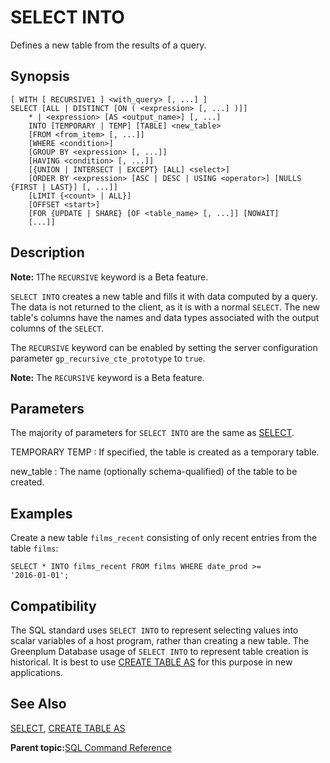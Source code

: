 # SELECT INTO 

Defines a new table from the results of a query.

## Synopsis 

``` {#sql_command_synopsis}
[ WITH [ RECURSIVE1 ] <with_query> [, ...] ]
SELECT [ALL | DISTINCT [ON ( <expression> [, ...] )]]
    * | <expression> [AS <output_name>] [, ...]
    INTO [TEMPORARY | TEMP] [TABLE] <new_table>
    [FROM <from_item> [, ...]]
    [WHERE <condition>]
    [GROUP BY <expression> [, ...]]
    [HAVING <condition> [, ...]]
    [{UNION | INTERSECT | EXCEPT} [ALL] <select>]
    [ORDER BY <expression> [ASC | DESC | USING <operator>] [NULLS {FIRST | LAST}] [, ...]]
    [LIMIT {<count> | ALL}]
    [OFFSET <start>]
    [FOR {UPDATE | SHARE} [OF <table_name> [, ...]] [NOWAIT] 
    [...]]
```

## Description 

**Note:** 1The `RECURSIVE` keyword is a Beta feature.

`SELECT INTO` creates a new table and fills it with data computed by a query. The data is not returned to the client, as it is with a normal `SELECT`. The new table's columns have the names and data types associated with the output columns of the `SELECT`.

The `RECURSIVE` keyword can be enabled by setting the server configuration parameter `gp_recursive_cte_prototype` to `true`.

**Note:** The `RECURSIVE` keyword is a Beta feature.

## Parameters 

The majority of parameters for `SELECT INTO` are the same as [SELECT](SELECT.html).

TEMPORARY
TEMP
:   If specified, the table is created as a temporary table.

new\_table
:   The name \(optionally schema-qualified\) of the table to be created.

## Examples 

Create a new table `films_recent` consisting of only recent entries from the table `films`:

```
SELECT * INTO films_recent FROM films WHERE date_prod >= 
'2016-01-01';
```

## Compatibility 

The SQL standard uses `SELECT INTO` to represent selecting values into scalar variables of a host program, rather than creating a new table. The Greenplum Database usage of `SELECT INTO` to represent table creation is historical. It is best to use [CREATE TABLE AS](CREATE_TABLE_AS.html) for this purpose in new applications.

## See Also 

[SELECT](SELECT.html), [CREATE TABLE AS](CREATE_TABLE_AS.html)

**Parent topic:**[SQL Command Reference](../sql_commands/sql_ref.html)

